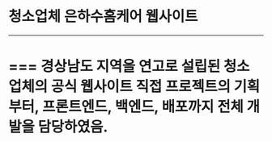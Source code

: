 # 청소업체 은하수홈케어 웹사이트
---
===
경상남도 지역을 연고로 설립된 청소 업체의 공식 웹사이트
직접 프로젝트의 기획 부터, 프론트엔드, 백엔드, 배포까지 전체 개발을 담당하였음.
===
